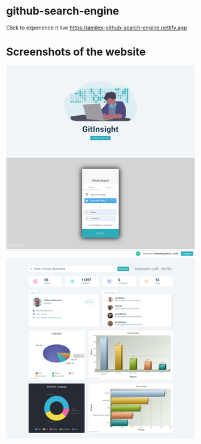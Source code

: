# github-search-engine
Click to experience it live
https://amilex-github-search-engine.netlify.app

<h1>
 Screenshots of the website
 </h1>
<img src="./screenshots/image-1.jpg">
 <img src="./screenshots/image-2.jpg">
 <img src="./screenshots/image-3.png">
